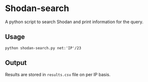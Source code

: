 # Shodan-search 
A python script to search Shodan and print information for the query.

## Usage
```python shodan-search.py net:'IP'/23```
 
## Output 
Results are stored in ```results.csv``` file on per IP basis.